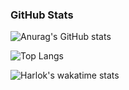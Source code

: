 <!--
**yuki2825624/yuki2825624** is a ✨ _special_ ✨ repository because its `README.md` (this file) appears on your GitHub profile.

Here are some ideas to get you started:

- 🔭 I’m currently working on ...
- 🌱 I’m currently learning ...
- 👯 I’m looking to collaborate on ...
- 🤔 I’m looking for help with ...
- 💬 Ask me about ...
- 📫 How to reach me: ...
- 😄 Pronouns: ...
- ⚡ Fun fact: ...
-->

### GitHub Stats

![Anurag's GitHub stats](https://github-readme-stats.vercel.app/api?username=yuki2825624&show=reviews,discussions_started,discussions_answered,prs_merged,prs_merged_percentage&show_icons=true&afeeee,1e90ff)

![Top Langs](https://github-readme-stats.vercel.app/api/top-langs/?username=yuki2825624&langs_count=8&theme=github_dark&layout=donut-vertical&afeeee,1e90ff)

![Harlok's wakatime stats](https://github-readme-stats.vercel.app/api/wakatime?username=yuki2825624&theme=github_dark&layout=compact,afeeee,1e90ff)